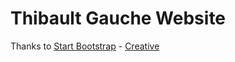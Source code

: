 
# Thibault Gauche Website

Thanks to [Start Bootstrap](http://startbootstrap.com/) - [Creative](http://startbootstrap.com/template-overviews/creative/)
